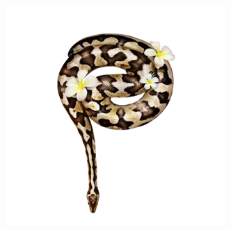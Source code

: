 ![A photograph of a yellow ball python with brown patterns coiled in the shape of the letter P. Three white flowers with yellow centers decorate the snake.](IMG_1605.png) 


